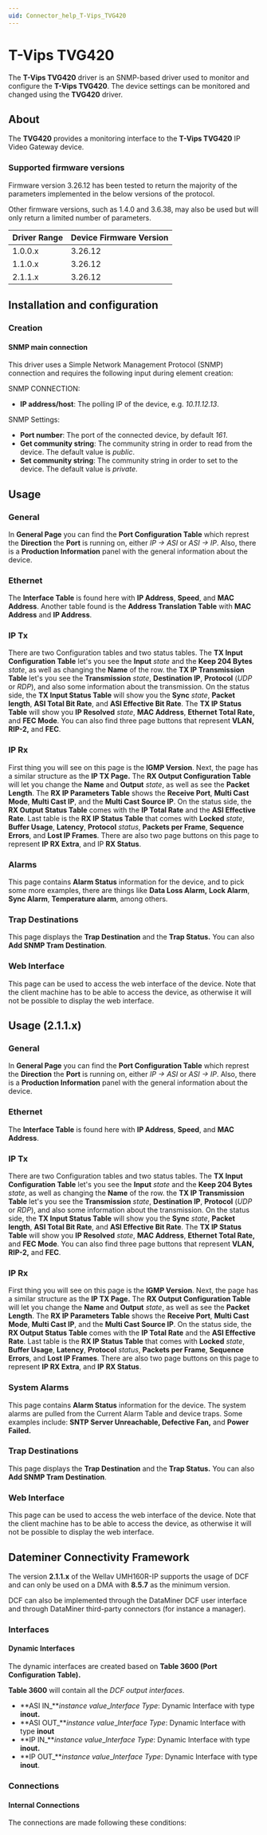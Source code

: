```yaml
---
uid: Connector_help_T-Vips_TVG420
---
```


# T-Vips TVG420

The **T-Vips TVG420** driver is an SNMP-based driver used to monitor and configure the **T-Vips TVG420**. The device settings can be monitored and changed using the **TVG420** driver.

## About

The **TVG420** provides a monitoring interface to the **T-Vips TVG420** IP Video Gateway device.

### Supported firmware versions

Firmware version 3.26.12 has been tested to return the majority of the parameters implemented in the below versions of the protocol.

Other firmware versions, such as 1.4.0 and 3.6.38, may also be used but will only return a limited number of parameters.

| **Driver Range** | **Device Firmware Version** |
|------------------|-----------------------------|
| 1.0.0.x          | 3.26.12                     |
| 1.1.0.x          | 3.26.12                     |
| 2.1.1.x          | 3.26.12                     |

## Installation and configuration

### Creation

#### SNMP main connection

This driver uses a Simple Network Management Protocol (SNMP) connection and requires the following input during element creation:

SNMP CONNECTION:

- **IP address/host**: The polling IP of the device, e.g. *10.11.12.13*.

SNMP Settings:

- **Port number**: The port of the connected device, by default *161*.
- **Get community string**: The community string in order to read from the device. The default value is *public*.
- **Set community string**: The community string in order to set to the device. The default value is *private*.

## Usage

### General

In **General Page** you can find the **Port Configuration Table** which represt the **Direction** the **Port** is running on, either *IP -\> ASI* or *ASI -\> IP*. Also, there is a **Production Information** panel with the general information about the device.

### Ethernet

The **Interface Table** is found here with **IP Address**, **Speed**, and **MAC Address**. Another table found is the **Address Translation Table** with **MAC Address** and **IP Address**.

### IP Tx

There are two Configuration tables and two status tables. The **TX Input Configuration Table** let's you see the **Input** *state* and the **Keep 204 Bytes** *state*, as well as changing the **Name** of the row. the **TX IP Transmission Table** let's you see the **Transmission** *state*, **Destination IP**, **Protocol** (*UDP* or *RDP*), and also some information about the transmission. On the status side, the **TX Input Status Table** will show you the **Sync** *state*, **Packet length**, **ASI Total Bit Rate**, and **ASI Effective Bit Rate**. The **TX IP Status Table** will show you **IP Resolved** *state*, **MAC Address**, **Ethernet Total Rate,** and **FEC Mode**. You can also find three page buttons that represent **VLAN,** **RIP-2,** and **FEC**.

### IP Rx

First thing you will see on this page is the **IGMP Version**. Next, the page has a similar structure as the **IP TX Page.** The **RX Output Configuration Table** will let you change the **Name** and **Output** *state*, as well as see the **Packet Length**. The **RX IP Parameters Table** shows the **Receive Port**, **Multi Cast Mode**, **Multi Cast IP**, and the **Multi Cast Source IP**. On the status side, the **RX Output Status Table** comes with the **IP Total Rate** and the **ASI Effective Rate**. Last table is the **RX IP Status Table** that comes with **Locked** *state*, **Buffer Usage**, **Latency**, **Protocol** *status*, **Packets per Frame**, **Sequence Errors**, and **Lost IP Frames**. There are also two page buttons on this page to represent **IP RX Extra**, and IP **RX Status**.

### Alarms

This page contains **Alarm Status** information for the device, and to pick some more examples, there are things like **Data Loss Alarm,** **Lock Alarm**, **Sync Alarm**, **Temperature alarm**, among others.

### Trap Destinations

This page displays the **Trap Destination** and the **Trap Status.** You can also **Add SNMP Tram Destination**.

### Web Interface

This page can be used to access the web interface of the device. Note that the client machine has to be able to access the device, as otherwise it will not be possible to display the web interface.

## Usage (2.1.1.x)

### General

In **General Page** you can find the **Port Configuration Table** which represt the **Direction** the **Port** is running on, either *IP -\> ASI* or *ASI -\> IP*. Also, there is a **Production Information** panel with the general information about the device.

### Ethernet

The **Interface Table** is found here with **IP Address**, **Speed**, and **MAC Address**.

### IP Tx

There are two Configuration tables and two status tables. The **TX Input Configuration Table** let's you see the **Input** *state* and the **Keep 204 Bytes** *state*, as well as changing the **Name** of the row. the **TX IP Transmission Table** let's you see the **Transmission** *state*, **Destination IP**, **Protocol** (*UDP* or *RDP*), and also some information about the transmission. On the status side, the **TX Input Status Table** will show you the **Sync** *state*, **Packet length**, **ASI Total Bit Rate**, and **ASI Effective Bit Rate**. The **TX IP Status Table** will show you **IP Resolved** *state*, **MAC Address**, **Ethernet Total Rate,** and **FEC Mode**. You can also find three page buttons that represent **VLAN,** **RIP-2,** and **FEC**.

### IP Rx

First thing you will see on this page is the **IGMP Version**. Next, the page has a similar structure as the **IP TX Page.** The **RX Output Configuration Table** will let you change the **Name** and **Output** *state*, as well as see the **Packet Length**. The **RX IP Parameters Table** shows the **Receive Port**, **Multi Cast Mode**, **Multi Cast IP**, and the **Multi Cast Source IP**. On the status side, the **RX Output Status Table** comes with the **IP Total Rate** and the **ASI Effective Rate**. Last table is the **RX IP Status Table** that comes with **Locked** *state*, **Buffer Usage**, **Latency**, **Protocol** *status*, **Packets per Frame**, **Sequence Errors**, and **Lost IP Frames**. There are also two page buttons on this page to represent **IP RX Extra**, and **IP** **RX Status**.

### System Alarms

This page contains **Alarm Status** information for the device. The system alarms are pulled from the Current Alarm Table and device traps. Some examples include: **SNTP Server Unreachable, Defective Fan,** and **Power Failed.**

### Trap Destinations

This page displays the **Trap Destination** and the **Trap Status.** You can also **Add SNMP Tram Destination**.

### Web Interface

This page can be used to access the web interface of the device. Note that the client machine has to be able to access the device, as otherwise it will not be possible to display the web interface.

## Dateminer Connectivity Framework

The version **2.1.1.x** of the Wellav UMH160R-IP supports the usage of DCF and can only be used on a DMA with **8.5.7** as the minimum version.

DCF can also be implemented through the DataMiner DCF user interface and through DataMiner third-party connectors (for instance a manager).

### Interfaces

#### Dynamic Interfaces

The dynamic interfaces are created based on **Table 3600 (Port Configuration Table).**

**Table 3600** will contain all the *DCF output interfaces*.

- **ASI IN\_***instance value*\_*Interface Type*: Dynamic Interface with type **inout.**
- **ASI OUT\_***instance value*\_*Interface Type*: Dynamic Interface with type **inout**
- **IP IN\_***instance value*\_*Interface Type*: Dynamic Interface with type **inout.**
- **IP OUT\_***instance value*\_*Interface Type*: Dynamic Interface with type **inout**.

### Connections

#### Internal Connections

The connections are made following these conditions:
